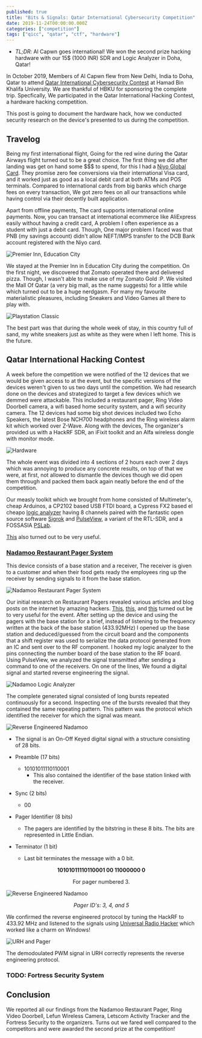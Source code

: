 ```yaml
---
published: true
title: "Bits & Signals: Qatar International Cybersecurity Competition"
date: 2019-11-24T00:00:00.000Z
categories: ["competition"]
tags: ["qicc", "qatar", "ctf", "hardware"]
---
```


* *TL;DR*: Al Capwn goes international! We won the second prize hacking hardware with our 15$ (1000 INR) SDR and Logic Analyzer in Doha, Qatar!

In October 2019, Members of Al Capwn flew from New Delhi, India to Doha, Qatar to attend [Qatar International Cybersecurity Contest](https://www.hbku.edu.qa/en/qicc) at Hamad Bin Khalifa University. We are thankful of HBKU for sponsoring the complete trip. Specfically, We participated in the Qatar International Hacking Contest, a hardware hacking competition.

This post is going to document the hardware hack, how we conducted security research on the device's presented to us during the competition. 

## Travelog

Being my first international flight, Going for the red wine during the Qatar Airways flight turned out to be a great choice. The first thing we did after landing was get on hand some $$$ to spend, for this I had a [Niyo Global Card](https://www.goniyo.com/). They promise zero fee conversions via their international Visa card, and it worked just as good as a local debit card at both ATMs and POS terminals. Compared to international cards from big banks which charge fees on every transaction, We got zero fees on all our transactions while having control via their decently built application. 

Apart from offline payments, The card supports international online payments. Now, you can transact at international ecommerce like AliExpress easily without having a credit card, A problem I often experience as a student with just a debit card. Though, One major problem I faced was that PNB (my savings account) didn't allow NEFT/IMPS transfer to the DCB Bank account registered with the Niyo card.

![Premier Inn, Education City](/img/premier_inn.jpg)

We stayed at the Premier Inn in Education City during the competition. On the first night, we discovered that Zomato operated there and delivered pizza. Though, I wasn't able to make use of my Zomato Gold :P. We visited the Mall Of Qatar (a very big mall, as the name suggests) for a little while which turned out to be a huge nerdgasm. For many my favourite materialistic pleasures, including Sneakers and Video Games all there to play with.

![Playstation Classic](/img/PSClassic.jpg)

The best part was that during the whole week of stay, in this country full of sand, my white sneakers just as white as they were when I left home. This is the future.

## Qatar International Hacking Contest

A week before the competition we were notified of the 12 devices that we would be given access to at the event, but the specific versions of the devices weren't given to us two days until the competition. We had research done on the devices and strategized to target a few devices which we demmed were attackable. This included a restaurant pager, Ring Video Doorbell camera, a wifi based home security system, and a wifi security camera. The 12 devices had some big shot devices included two Echo Speakers, the latest Bose NCH700 headphones and the Ring wireless alarm kit which worked over Z-Wave. Along with the devices, The organizer's provided us with a HackRF SDR, an iFixit toolkit and an Alfa wireless dongle with monitor mode.

![Hardware](/img/hardware.jpg)

The whole event was divided into 4 sections of 2 hours each over 2 days which was annoying to produce any concrete results, on top of that we were, at first, not allowed to dismantle the devices though we did open them through and packed them back again neatly before the end of the competition.

Our measly toolkit which we brought from home consisted of Multimeter's, cheap Arduinos, a CP2102 based USB FTDI board, a Cypress FX2 based el cheapo [logic analyzer](https://robu.in/product/usb-logic-analyze-24m-8ch-mcu-arm-fpga-dsp-debug-tool/) having 8 channels paired with the fantastic open source software [Sigrok](https://sigrok.org/) and [PulseView](https://sigrok.org/wiki/PulseView), a variant of the RTL-SDR, and a FOSSASIA [PSLab](https://pslab.io/).

[This](https://labs.portcullis.co.uk/blog/hardware-hacking-how-to-train-a-team/) also turned out to be very useful.

### [Nadamoo Restaurant Pager System](http://www.nadamoo.cn/products/PagerSystem/SquareStyle/2017-09-14/11.html)
This device consists of a base station and a receiver, The receiver is given to a customer and when their food gets ready the employees ring up the receiver by sending signals to it from the base station.

![Nadamoo Restaurant Pager System](/img/nadamoo.jpg)

Our initial research on Restaurant Pagers revealed various articles and blog posts on the internet by amazing hackers. [This](https://hackaday.com/2019/07/30/teardown-catel-ctp300-restaurant-pager/), [this](http://www.windytan.com/2013/09/the-burger-pager.html), and [this](https://www.rtl-sdr.com/using-a-hackrf-to-reverse-engineer-and-control-restaurant-pagers/) turned out be to very useful for the event. After setting up the device and using the pagers with the base station for a brief, instead of listening to the frequency written at the back of the base station (433.92MHz) I opened up the base station and deduced/guessed from the circuit board and the components that a shift register was used to serialize the data protocol generated from an IC and sent over to the RF component. I hooked my logic analyzer to the pins connecting the number board of the base station to the RF board. Using PulseView, we analyzed the signal transmitted after sending a command to one of the receivers. On one of the lines, We found a digital signal and started reverse engineering the signal.

![Nadamoo Logic Analyzer](/img/logic.jfif)

The complete generated signal consisted of long bursts repeated continuously for a second. Inspecting one of the bursts revealed that they contained the same repeating pattern. This pattern was the protocol which identified the receiver for which the signal was meant.

![Reverse Engineered Nadamoo](/img/reverse-nadamoo.png)

* The signal is an On-Off Keyed digital signal with a structure consisting of 28 bits.

* Preamble (17 bits)
  + 10101011110110001
    - This also contained the identifier of the base station linked with the receiver. 

* Sync (2 bits)
  + 00
  
* Pager Identifier (8 bits)
  + The pagers are identified by the bitstring in these 8 bits.  The bits are represented in Little Endian.
  
* Terminator (1 bit)
  + Last bit terminates the message with a 0 bit.

**<p align='center'>10101011110110001 00 11000000 0</p>**<p align='center'>For pager numbered 3.</p>

![Reverse Engineered Nadamoo](/img/nadamoo-table.png)
*<p align='center'>Pager ID's: 3, 4, and 5</p>*

We confirmed the reverse engineered protocol by tuning the HackRF to 433.92 MHz and listened to the signals using [Universal Radio Hacker](https://github.com/jopohl/urh) which worked like a charm on Windows!

![URH and Pager](/img/URHpager.png)

The demodoulated PWM signal in URH correctly represents the reverse engineering protocol.

### TODO: Fortress Security System

## Conclusion
We reported all our findings from the Nadamoo Restaurant Pager, Ring Video Doorbell, Lefun Wireless Camera, Letscom Activity Tracker and the Fortress Security to the organizers. Turns out we fared well compared to the competitors and were awarded the second prize at the competition!